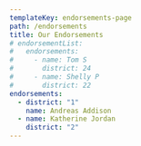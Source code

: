 ```yaml
---
templateKey: endorsements-page
path: /endorsements
title: Our Endorsements
# endorsementList:
#   endorsements:
#     - name: Tom S
#       district: 24
#     - name: Shelly P
#       district: 22
endorsements:
  - district: "1"
    name: Andreas Addison
  - name: Katherine Jordan
    district: "2"
---
```


